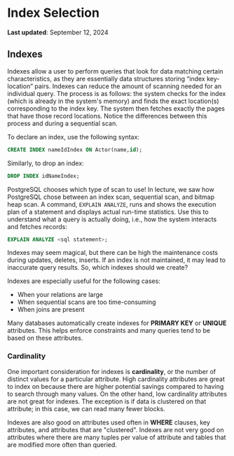 # Index Selection
**Last updated**: September 12, 2024

## Indexes
Indexes allow a user to perform queries that look for data matching certain characteristics, as they are essentially data structures storing “index key-location” pairs. Indexes can reduce the amount of scanning needed for an individual query. The process is as follows: the system checks for the index (which is already in the system's memory) and finds the exact location(s) corresponding to the index key. The system then fetches exactly the pages that have those record locations. Notice the differences between this process and during a sequential scan. 

To declare an index, use the following syntax:
```sql
CREATE INDEX nameIdIndex ON Actor(name,id);
```

Similarly, to drop an index:
```sql
DROP INDEX idNameIndex;
```

PostgreSQL chooses which type of scan to use! In lecture, we saw how PostgreSQL chose between an index scan, sequential scan, and bitmap heap scan. A command, `EXPLAIN ANALYZE`, runs and shows the execution plan of a statement and displays actual run-time statistics. Use this to understand what a query is actually doing, i.e., how the system interacts and fetches records:

```sql
EXPLAIN ANALYZE <sql statement>;
```

Indexes may seem magical, but there can be high the maintenance costs during updates, deletes, inserts. If an index is not maintained, it may lead to inaccurate query results. So, which indexes should we create?

Indexes are especially useful for the following cases:
- When your relations are large
- When sequential scans are too time-consuming
- When joins are present


Many databases automatically create indexes for **PRIMARY KEY** or **UNIQUE** attributes. This helps enforce constraints and many queries tend to be based on these attributes.

### Cardinality

One important consideration for indexes is **cardinality**, or the number of distinct values for a particular attribute. High cardinality attributes are great to index on because there are higher potential savings compared to having to search through many values. On the other hand, low cardinality attributes are not great for indexes. The exception is if data is clustered on that attribute; in this case, we can read many fewer blocks.

Indexes are also good on attributes used often in **WHERE** clauses, key attributes, and attributes that are "clustered". Indexes are not very good on attributes where there are many tuples per value
of attribute and tables that are modified more often than queried. 
